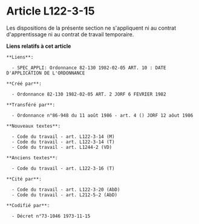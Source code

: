 # Article L122-3-15

Les dispositions de la présente section ne s'appliquent ni au contrat d'apprentissage ni au contrat de travail temporaire.

**Liens relatifs à cet article**

	**Liens**:

	  - SPEC_APPLI: Ordonnance 82-130 1982-02-05 ART. 10 : DATE D'APPLICATION DE L'ORDONNANCE

	**Créé par**:

	  - Ordonnance 82-130 1982-02-05 ART. 2 JORF 6 FEVRIER 1982

	**Transféré par**:

	  - Ordonnance n°86-948 du 11 août 1986 - art. 4 () JORF 12 aôut 1986

	**Nouveaux textes**:

	  - Code du travail - art. L122-3-14 (M)
	  - Code du travail - art. L122-3-14 (T)
	  - Code du travail - art. L1244-2 (VD)

	**Anciens textes**:

	  - Code du travail - art. L122-3-16 (T)

	**Cité par**:

	  - Code du travail - art. L122-3-20 (AbD)
	  - Code du travail - art. L212-5-2 (AbD)

	**Codifié par**:

	  - Décret n°73-1046 1973-11-15
